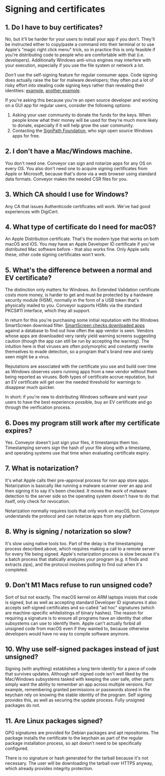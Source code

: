 # Signing and certificates

## 1. Do I have to buy certificates?

No, but it'll be harder for your users to install your app if you don't. They'll be instructed either to copy/paste a command into their terminal or to use Apple's "magic right click menu" trick, so in practice this is only feasible if you're distributing code to people who are comfortable with that (i.e. developers).  Additionally Windows anti-virus engines may interfere with your execution, especially if you use the file system or network a lot.

*Don't* use the self-signing feature for regular consumer apps. Code signing does actually raise the bar for malware developers; they often put a lot of risky effort into stealing code signing keys rather than revealing their identities: [example](https://threatpost.com/nvidias-stolen-code-signing-certs-sign-malware/178784/), [another example](https://www.computerworld.com/article/3048346/malware-authors-quickly-adopt-sha-2-through-stolen-code-signing-certificates.html).

If you're asking this because you're an open source developer and working on a GUI app for regular users, consider the following options:

1. Asking your user community to donate the funds for the keys. When people know what their money will be used for they're much more likely to donate, especially if it will help grow the user community.
2. Contacting the [SignPath Foundation](https://about.signpath.io/product/open-source), who sign open source Windows apps for free.

## 2. I don't have a Mac/Windows machine.

You don't need one. Conveyor can sign and notarize apps for any OS on every OS. You also don't need one to acquire signing certificates from Apple or Microsoft, because that's done via a web browser using standard data formats. Conveyor makes the needed CSR files for you.

## 3. Which CA should I use for Windows?

Any CA that issues Authenticode certificates will work. We've had good experiences with DigiCert.

## 4. What type of certificate do I need for macOS?

An Apple Distribution certificate. That's the modern type that works on both macOS and iOS. You may have an Apple Developer ID certificate if you've distributed Mac software before - that also works fine. Only Apple sells these, other code signing certificates won't work.

## 5. What's the difference between a normal and EV certificate?

The distinction only matters for Windows. An Extended Validation certificate costs more money, is harder to get and must be protected by a hardware security module (HSM), normally in the form of a USB token that's physically mailed to you. Conveyor supports HSMs via the standard PKCS#11 interface, which they all support.

In return for this you're purchasing some initial reputation with the Windows SmartScreen download filter. [SmartScreen checks downloaded apps](https://docs.microsoft.com/en-us/windows/security/threat-protection/microsoft-defender-smartscreen/microsoft-defender-smartscreen-overview) against a database to find out how often the app vendor is seen. Vendors whose apps are downloaded very rarely yield warning screens suggesting caution (though the app can still be run by accepting the warning). The intuition here is that viruses are often polymorphic and constantly rewrite themselves to evade detection, so a program that's brand new and rarely seen might be a virus.

Reputations are associated with the certificate you use and build over time as Windows observes users running apps from a new vendor without them being reported as viruses. Both types of certificate accrue reputation, but an EV certificate will get over the needed threshold for warnings to disappear much quicker.

In short: if you're new to distributing Windows software and want your users to have the best experience possible, buy an EV certificate and go through the verification process.

## 6. Does my program still work after my certificate expires?

Yes. Conveyor doesn't just sign your files, it timestamps them too. Timestamping servers sign the hash of your file along with a timestamp, and operating systems use that time when evaluating certificate expiry.

## 7. What is notarization?

It's what Apple calls their pre-approval process for non app store apps. Notarization is basically like running a malware scanner over an app and then signing it to say it's been checked. It moves the work of malware detection to the server side so the operating system doesn't have to do that itself, only check for revocation.

Notarization normally requires tools that only work on macOS, but Conveyor understands the protocol and can notarize apps from any platform.

## 8. Why is signing / notarization so slow?

It's slow using native tools too. Part of the delay is the timestamping process described above, which requires making a call to a remote server for every file being signed. Apple's notarization process is slow because it's a batch process that statically analyzes your program (e.g. it finds and extracts zips), and the protocol involves polling to find out when it's completed.

## 9. Don't M1 Macs refuse to run unsigned code?

Sort of but not exactly. The macOS kernel on ARM laptops insists that code is signed, but as well as accepting standard Developer ID signatures it also accepts self-signed certificates and so-called "ad hoc" signatures (which are machine-specific whitelistings of binary hashes). The reason for requiring a signature is to ensure all programs have an identity that other subsystems can use to identify them. Apple can't actually forbid all unsigned code from macOS even if they wanted to, because otherwise developers would have no way to compile software anymore.

## 10. Why use self-signed packages instead of just unsigned?

Signing (with anything) establishes a long term identity for a piece of code that survives updates. Although self-signed code isn't well liked by the Mac/Windows subsystems tasked with keeping the user safe, other parts simply want the ability to remember an app across multiple versions. For example, remembering granted permissions or passwords stored in the keychain rely on knowing the stable identity of the program. Self signing provides this, as well as securing the update process. Fully unsigned packages do not.

## 11. Are Linux packages signed?

GPG signatures are provided for Debian packages and apt repositories. The package installs the certificate to the keychain as part of the regular package installation process, so apt doesn't need to be specifically configured.

There is no signature or hash generated for the tarball because it's not necessary. The user will be downloading the tarball over HTTPS anyway, which already provides integrity protection.
